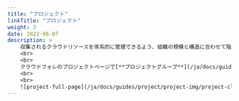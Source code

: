 ```yaml
---
title: "プロジェクト"
linkTitle: "プロジェクト"
weight: 3
date: 2022-06-07
description: >
    収集されるクラウドリソースを体系的に管理できるよう、組織の規模と構造に合わせて階層構造を設計して管理してください。
    <br>
    <br>
    クラウドフォレのプロジェクトページで[**プロジェクトグループ**](/ja/docs/guides/project/project-group)と[**プロジェクト**](/ja/docs/guides/project/project)を作成すると、[**メンバー**](/ja/docs/guides/project/member)を招待できます。
    <br>
    <br>
    ![project-full-page](/ja/docs/guides/project/project-img/project-click-all-project.png)
---
```

